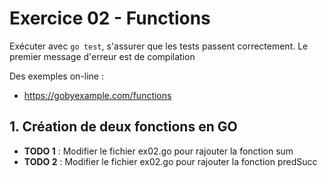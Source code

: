 # Exercice 02 - Functions
 
Exécuter avec `go test`, s'assurer que les tests passent correctement. 
Le premier message d'erreur est de compilation

Des exemples on-line :
 
* https://gobyexample.com/functions

## 1. Création de deux fonctions en GO 

* **TODO 1** : Modifier le fichier ex02.go pour rajouter la fonction sum
* **TODO 2** : Modifier le fichier ex02.go pour rajouter la fonction predSucc



